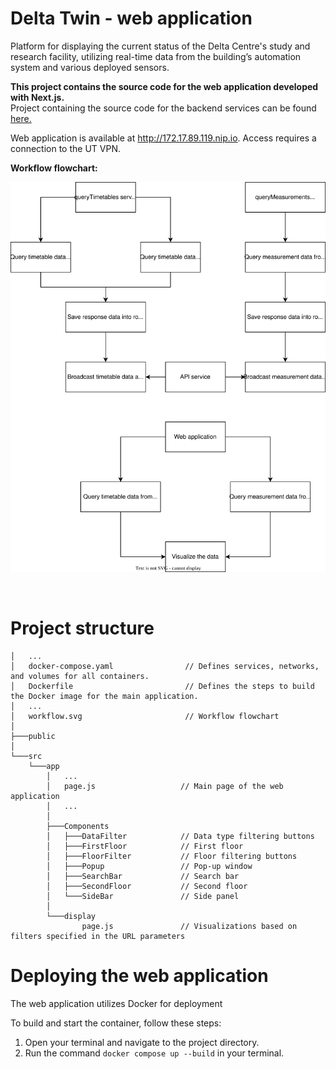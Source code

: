 # Delta Twin - web application

Platform for displaying the current status of the Delta Centre's study and research facility, utilizing real-time data from the building’s automation system and various deployed sensors.

**This project contains the source code for the web application developed with Next.js.**  
Project containing the source code for the backend services can be found [here.](https://github.com/thugoo/api-delta-twin)

Web application is available at http://172.17.89.119.nip.io. Access requires a connection to the UT VPN.

**Workflow flowchart:**

![Workflow](workflow.svg)

<br>


# Project structure
```
│   ...
│   docker-compose.yaml                // Defines services, networks, and volumes for all containers.
│   Dockerfile                         // Defines the steps to build the Docker image for the main application.
│   ...
│   workflow.svg                       // Workflow flowchart
│
├───public
│
└───src
    └───app
        │   ...
        │   page.js                   // Main page of the web application
        │   ...
        │
        ├───Components
        │   ├───DataFilter            // Data type filtering buttons
        │   ├───FirstFloor            // First floor
        │   ├───FloorFilter           // Floor filtering buttons
        │   ├───Popup                 // Pop-up window
        │   ├───SearchBar             // Search bar
        │   ├───SecondFloor           // Second floor
        │   └───SideBar               // Side panel
        │
        └───display
                page.js               // Visualizations based on filters specified in the URL parameters
```

# Deploying the web application

The web application utilizes Docker for deployment

To build and start the container, follow these steps:

1. Open your terminal and navigate to the project directory.
2. Run the command `docker compose up --build` in your terminal.

